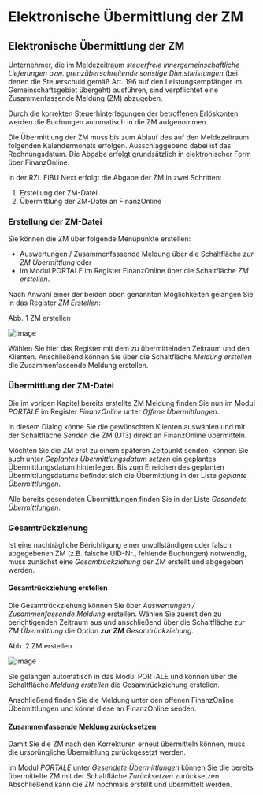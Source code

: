 # Elektronische Übermittlung der ZM

## Elektronische Übermittlung der ZM


Unternehmer, die im Meldezeitraum *steuerfreie innergemeinschaftliche Lieferungen* bzw. *grenzüberschreitende sonstige Dienstleistungen* (bei denen die Steuerschuld gemäß Art. 196 auf den Leistungsempfänger im Gemeinschaftsgebiet übergeht) ausführen, sind verpflichtet eine Zusammenfassende Meldung (ZM) abzugeben.

Durch die korrekten Steuerhinterlegungen der betroffenen Erlöskonten werden die Buchungen automatisch in die ZM aufgenommen.

Die Übermittlung der ZM muss bis zum Ablauf des auf den Meldezeitraum folgenden Kalendermonats erfolgen. Ausschlaggebend dabei ist das Rechnungsdatum. Die Abgabe erfolgt grundsätzlich in elektronischer Form über FinanzOnline.

In der RZL FIBU Next erfolgt die Abgabe der ZM in zwei Schritten:

1. Erstellung der ZM-Datei
1. Übermittlung der ZM-Datei an FinanzOnline

### Erstellung der ZM-Datei


Sie können die ZM über folgende Menüpunkte erstellen:

* Auswertungen / Zusammenfassende Meldung über die Schaltfläche *zur ZM Übermittlung* oder
* im Modul PORTALE im Register FinanzOnline über die Schaltfläche *ZM erstellen*.

Nach Anwahl einer der beiden oben genannten Möglichkeiten gelangen Sie in das Register *ZM Erstellen*:

Abb. 1 ZM erstellen

![Image](<img/NeuesElement160.png>)

Wählen Sie hier das Register mit dem zu übermittelnden Zeitraum und den Klienten. Anschließend können Sie über die Schaltfläche *Meldung erstellen* die Zusammenfassende Meldung erstellen.


### Übermittlung der ZM-Datei


Die im vorigen Kapitel bereits erstellte ZM Meldung finden Sie nun im Modul *PORTALE* im Register *FinanzOnline* unter *Offene Übermittlungen*.

In diesem Dialog könne Sie die gewünschten Klienten auswählen und mit der Schaltfläche *Senden* die ZM (U13) direkt an FinanzOnline übermitteln.

Möchten Sie die ZM erst zu einem späteren Zeitpunkt senden, können Sie auch unter *Geplantes Übermittlungsdatum setzen* ein geplantes Übermittlungsdatum hinterlegen. Bis zum Erreichen des geplanten Übermittlungsdatums befindet sich die Übermittlung in der Liste *geplante Übermittlungen*.

Alle bereits gesendeten Übermittlungen finden Sie in der Liste *Gesendete Übermittlungen.*

### Gesamtrückziehung


Ist eine nachträgliche Berichtigung einer unvollständigen oder falsch abgegebenen ZM (z.B. falsche UID-Nr., fehlende Buchungen) notwendig, muss zunächst eine *Gesamtrückziehung* der ZM erstellt und abgegeben werden.

#### Gesamtrückziehung erstellen

Die Gesamtrückziehung können Sie über *Auswertungen / Zusammenfassende Meldung* erstellen. Wählen Sie zuerst den zu berichtigenden Zeitraum aus und anschließend über die Schaltfläche *zur ZM Übermittlung* die Option ***zur ZM** **Gesamtrückziehung*.**

Abb. 2 ZM erstellen

![Image](<img/NeuesElement159.png>)

Sie gelangen automatisch in das Modul PORTALE und können über die Schaltfläche *Meldung erstellen* die Gesamtrückziehung erstellen.

Anschließend finden Sie die Meldung unter den offenen FinanzOnline Übermittlungen und könne diese an FinanzOnline senden.

#### Zusammenfassende Meldung zurücksetzen

Damit Sie die ZM nach den Korrekturen erneut übermitteln können, muss die ursprüngliche Übermittlung zurückgesetzt werden.

Im Modul *PORTALE* unter *Gesendete Übermittlungen* können Sie die bereits übermittelte ZM mit der Schaltfläche *Zurücksetzen* zurücksetzen. Abschließend kann die ZM nochmals erstellt und übermittelt werden.


